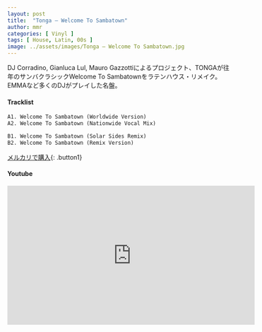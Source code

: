 ```yaml
---
layout: post
title:  "Tonga – Welcome To Sambatown"
author: mmr
categories: [ Vinyl ]
tags: [ House, Latin, 00s ]
image: ../assets/images/Tonga – Welcome To Sambatown.jpg
---
```


DJ Corradino, Gianluca Lul, Mauro Gazzottiによるプロジェクト、TONGAが往年のサンバクラシックWelcome To Sambatownをラテンハウス・リメイク。EMMAなど多くのDJがプレイした名盤。

#### Tracklist
```md
A1. Welcome To Sambatown (Worldwide Version)
A2. Welcome To Sambatown (Nationwide Vocal Mix)

B1. Welcome To Sambatown (Solar Sides Remix)
B2. Welcome To Sambatown (Remix Version)
```

[メルカリで購入](https://jp.mercari.com/item/m42449589852?afid=6142608987){: .button1}

#### Youtube
<iframe width="560" height="315" src="https://www.youtube.com/embed/endMgKCuK94?si=CsjVIXRWefhhwXGn" title="YouTube video player" frameborder="0" allow="accelerometer; autoplay; clipboard-write; encrypted-media; gyroscope; picture-in-picture; web-share" referrerpolicy="strict-origin-when-cross-origin" allowfullscreen></iframe>